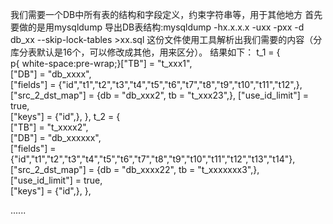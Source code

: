 我们需要一个DB中所有表的结构和字段定义，约束字符串等，用于其他地方
首先要做的是用mysqldump 导出DB表结构:mysqldump -hx.x.x.x -uxx -pxx -d db_xx --skip-lock-tables >xx.sql
这份文件使用工具解析出我们需要的内容（分库分表默认是16个，可以修改成其他，用来区分）。
结果如下：
t_1 = {  
p{ white-space:pre-wrap;}["TB"] = "t_xxx1",  
    ["DB"] = "db_xxxx",  
    ["fields"] = {"id","t1","t2","t3","t4","t5","t6","t7","t8","t9","t10","t11","t12",},  
    ["src_2_dst_map"] = {db = "db_xxx2", tb = "t_xxx23",}, 
    ["use_id_limit"] = true,  
    ["keys"] = {"id",},  }, 
t_2 = {  
    ["TB"] = "t_xxxx2",  
    ["DB"] = "db_xxxxxx",  
    ["fields"] = {"id","t1","t2","t3","t4","t5","t6","t7","t8","t9","t10","t11","t12","t13","t14"},  
    ["src_2_dst_map"] = {db = "db_xxxx22", tb = "t_xxxxxxx3",},  
    ["use_id_limit"] = true,  
    ["keys"] = {"id",},  }, 
  
......  
